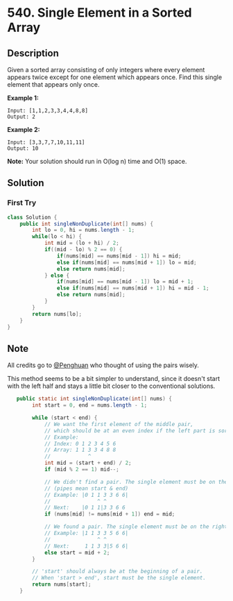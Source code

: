 # 540. Single Element in a Sorted Array

## Description

Given a sorted array consisting of only integers where every element appears twice except for one element which appears once. Find this single element that appears only once.

**Example 1:**

```
Input: [1,1,2,3,3,4,4,8,8]
Output: 2
```

**Example 2:**

```
Input: [3,3,7,7,10,11,11]
Output: 10
```

**Note:** Your solution should run in O(log n) time and O(1) space.

## Solution

### First Try

```java
class Solution {
    public int singleNonDuplicate(int[] nums) {
        int lo = 0, hi = nums.length - 1;
        while(lo < hi) {
            int mid = (lo + hi) / 2;
            if((mid - lo) % 2 == 0) {
                if(nums[mid] == nums[mid - 1]) hi = mid;
                else if(nums[mid] == nums[mid + 1]) lo = mid;       
                else return nums[mid];
            } else {
                if(nums[mid] == nums[mid - 1]) lo = mid + 1;
                else if(nums[mid] == nums[mid + 1]) hi = mid - 1;  
                else return nums[mid];
            }
        }
        return nums[lo];
    }
}
```





## Note

All credits go to [@Penghuan](https://discuss.leetcode.com/post/175763) who thought of using the pairs wisely.

This method seems to be a bit simpler to understand, since it doesn't start with the left half and stays a little bit closer to the conventional solutions.

```java
   public static int singleNonDuplicate(int[] nums) {
        int start = 0, end = nums.length - 1;

        while (start < end) {
            // We want the first element of the middle pair,
            // which should be at an even index if the left part is sorted.
            // Example:
            // Index: 0 1 2 3 4 5 6
            // Array: 1 1 3 3 4 8 8
            //            ^
            int mid = (start + end) / 2;
            if (mid % 2 == 1) mid--;

            // We didn't find a pair. The single element must be on the left.
            // (pipes mean start & end)
            // Example: |0 1 1 3 3 6 6|
            //               ^ ^
            // Next:    |0 1 1|3 3 6 6
            if (nums[mid] != nums[mid + 1]) end = mid;

            // We found a pair. The single element must be on the right.
            // Example: |1 1 3 3 5 6 6|
            //               ^ ^
            // Next:     1 1 3 3|5 6 6|
            else start = mid + 2;
        }

        // 'start' should always be at the beginning of a pair.
        // When 'start > end', start must be the single element.
        return nums[start];
    }
```